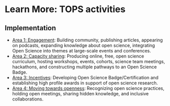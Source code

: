 # Learn More: TOPS activities

## Implementation
- [Area 1: Engagement](./Area1_Engagement/): Building community, publishing articles, appearing on podcasts, expanding knowledge about open science, integrating Open Science into themes at large-scale events and conferences.
- [Area 2: Capacity sharing](./Area2_Capacity_Sharing/): Producing online, free, open science curriculum, hosting workshops, events, cohorts, science team meetings, hackathons, and constructing multiple pathways to an Open Science Badge.
- [Area 3: Incentives](./Area3_Incentives/): Developing Open Science Badge/Certification and establishing high profile awards in support of open science research.
- [Area 4: Moving towards openness](./Area4_Moving_To_Openness/): Recognizing open science practices, holding open meetings, sharing hidden knowledge, and inclusive collaborations.
